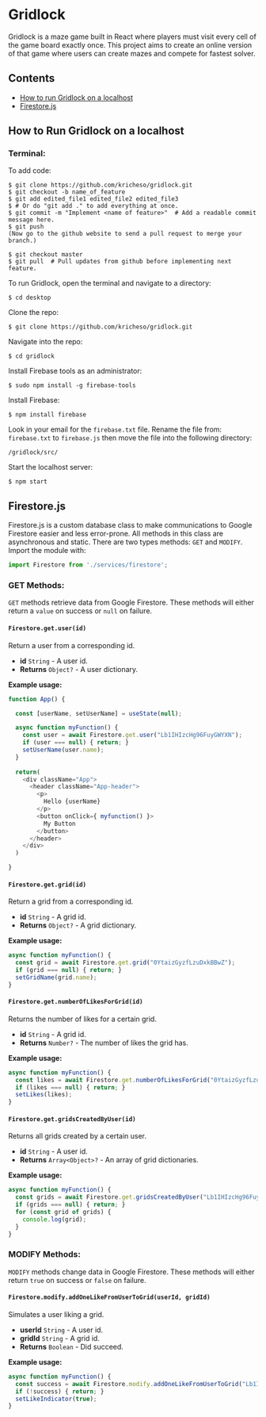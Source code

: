 # Gridlock

Gridlock is a maze game built in React where players must visit every cell of the game board exactly once. This project aims to create an online version of that game where users can create mazes and compete for fastest solver.

## Contents
* [How to run Gridlock on a localhost](#Run)
* [Firestore.js](#Firestore)

## <a name="Run" />How to Run Gridlock on a localhost

### Terminal:
To add code:
```
$ git clone https://github.com/kricheso/gridlock.git
$ git checkout -b name_of_feature
$ git add edited_file1 edited_file2 edited_file3
$ # Or do "git add ." to add everything at once.
$ git commit -m "Implement <name of feature>"  # Add a readable commit message here.
$ git push
(Now go to the github website to send a pull request to merge your branch.)

$ git checkout master
$ git pull  # Pull updates from github before implementing next feature.
```

To run Gridlock, open the terminal and navigate to a directory:
```
$ cd desktop
```
Clone the repo:
```
$ git clone https://github.com/kricheso/gridlock.git
```
Navigate into the repo:
```
$ cd gridlock
```
Install Firebase tools as an administrator:
```
$ sudo npm install -g firebase-tools
```
Install Firebase:
```
$ npm install firebase
```
Look in your email for the `firebase.txt` file. Rename the file from: `firebase.txt` to `firebase.js` then move the file into the following directory:
```
/gridlock/src/
```
Start the localhost server:
```
$ npm start
```

## <a name="Firestore" />Firestore.js

Firestore.js is a custom database class to make communications to Google Firestore easier and less error-prone. All methods in this class are asynchronous and static. There are two types methods: `GET` and `MODIFY`. Import the module with:
```javascript
import Firestore from './services/firestore';
```

### GET Methods:

`GET` methods retrieve data from Google Firestore.  These methods will either return a `value` on success or `null` on failure.

#### `Firestore.get.user(id)`
Return a user from a corresponding id.
* <b>id</b> `String` - A user id.
* <b>Returns</b> `Object?` - A user dictionary.

<b>Example usage:</b>
```javascript
function App() {

  const [userName, setUserName] = useState(null);

  async function myFunction() {
    const user = await Firestore.get.user("Lb1IHIzcHg96FuyGWYXN");
    if (user === null) { return; }
    setUserName(user.name);
  }
  
  return(
    <div className="App">
      <header className="App-header">
        <p>
          Hello {userName}
        </p>
        <button onClick={ myfunction() }>
          My Button
        </button>
      </header>
    </div>
  )

}
```

#### `Firestore.get.grid(id)`
Return a grid from a corresponding id.
* <b>id</b> `String` - A grid id.
* <b>Returns</b> `Object?` - A grid dictionary.

<b>Example usage:</b>
```javascript
async function myFunction() {
  const grid = await Firestore.get.grid("0YtaizGyzfLzuDxkBBwZ");
  if (grid === null) { return; }
  setGridName(grid.name);
}
```

#### `Firestore.get.numberOfLikesForGrid(id)`
Returns the number of likes for a certain grid.
* <b>id</b> `String` - A grid id.
* <b>Returns</b> `Number?` - The number of likes the grid has.

<b>Example usage:</b>
```javascript
async function myFunction() {
  const likes = await Firestore.get.numberOfLikesForGrid("0YtaizGyzfLzuDxkBBwZ");
  if (likes === null) { return; }
  setLikes(likes);
}
```

#### `Firestore.get.gridsCreatedByUser(id)`
Returns all grids created by a certain user.
* <b>id</b> `String` - A user id.
* <b>Returns</b> `Array<Object>?` - An array of grid dictionaries.

<b>Example usage:</b>
```javascript
async function myFunction() {
  const grids = await Firestore.get.gridsCreatedByUser("Lb1IHIzcHg96FuyGWYXN");
  if (grids === null) { return; }
  for (const grid of grids) {
    console.log(grid);
  }
}
```

### MODIFY Methods:

```MODIFY``` methods change data in Google Firestore. These methods will either return `true` on success or ```false``` on failure.

#### `Firestore.modify.addOneLikeFromUserToGrid(userId, gridId)`
Simulates a user liking a grid.
* <b>userId</b> `String` - A user id.
* <b>gridId</b> `String` - A grid id.
* <b>Returns</b> `Boolean` - Did succeed.

<b>Example usage:</b>
```javascript
async function myFunction() {
  const success = await Firestore.modify.addOneLikeFromUserToGrid("Lb1IHIzcHg96FuyGWYXN", "0YtaizGyzfLzuDxkBBwZ");
  if (!success) { return; }
  setLikeIndicator(true);
}
```
